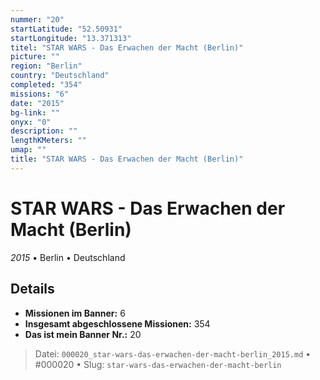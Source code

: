 ```yaml
---
nummer: "20"
startLatitude: "52.50931"
startLongitude: "13.371313"
titel: "STAR WARS - Das Erwachen der Macht (Berlin)"
picture: ""
region: "Berlin"
country: "Deutschland"
completed: "354"
missions: "6"
date: "2015"
bg-link: ""
onyx: "0"
description: ""
lengthKMeters: ""
umap: ""
title: "STAR WARS - Das Erwachen der Macht (Berlin)"
---
```

# STAR WARS - Das Erwachen der Macht (Berlin)

*2015* • Berlin • Deutschland



## Details

- **Missionen im Banner:** 6
- **Insgesamt abgeschlossene Missionen:** 354
- **Das ist mein Banner Nr.:** 20




> Datei: `000020_star-wars-das-erwachen-der-macht-berlin_2015.md` • #000020 • Slug: `star-wars-das-erwachen-der-macht-berlin`
